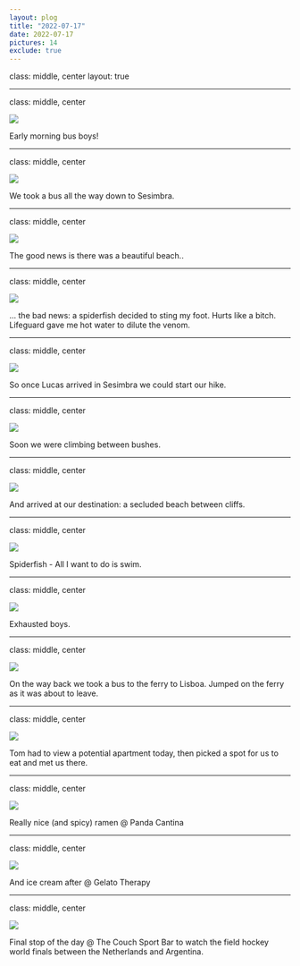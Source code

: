 ```yaml
---
layout: plog
title: "2022-07-17"
date: 2022-07-17
pictures: 14
exclude: true
---
```


class: middle, center
layout: true

---

class: middle, center

<img class="plog-picture" src="{{ site.baseurl }}/img/plog/2022-07-17/01.jpg" />

Early morning bus boys!

---

class: middle, center

<img class="plog-picture" src="{{ site.baseurl }}/img/plog/2022-07-17/02.jpg" />

We took a bus all the way down to Sesimbra.

---

class: middle, center

<img class="plog-picture" src="{{ site.baseurl }}/img/plog/2022-07-17/03.jpg" />

The good news is there was a beautiful beach..

---

class: middle, center

<img class="plog-picture" src="{{ site.baseurl }}/img/plog/2022-07-17/04.jpeg" />

... the bad news: a spiderfish decided to sting my foot. Hurts like a bitch. Lifeguard gave me hot water to dilute the venom.

---

class: middle, center

<img class="plog-picture" src="{{ site.baseurl }}/img/plog/2022-07-17/05.jpg" />

So once Lucas arrived in Sesimbra we could start our hike.

---

class: middle, center

<img class="plog-picture" src="{{ site.baseurl }}/img/plog/2022-07-17/06.jpg" />

Soon we were climbing between bushes.

---

class: middle, center

<img class="plog-picture" src="{{ site.baseurl }}/img/plog/2022-07-17/07.jpeg" />

And arrived at our destination: a secluded beach between cliffs. 

---

class: middle, center

<img class="plog-picture" src="{{ site.baseurl }}/img/plog/2022-07-17/08.jpg" />

Spiderfish - All I want to do is swim.

---

class: middle, center

<img class="plog-picture" src="{{ site.baseurl }}/img/plog/2022-07-17/09.jpg" />

Exhausted boys.

---

class: middle, center

<img class="plog-picture" src="{{ site.baseurl }}/img/plog/2022-07-17/10.gif" />

On the way back we took a bus to the ferry to Lisboa. Jumped on the ferry as it was about to leave.

---

class: middle, center

<img class="plog-picture" src="{{ site.baseurl }}/img/plog/2022-07-17/11.jpg" />

Tom had to view a potential apartment today, then picked a spot for us to eat and met us there.

---

class: middle, center

<img class="plog-picture" src="{{ site.baseurl }}/img/plog/2022-07-17/12.jpg" />

Really nice (and spicy) ramen @ Panda Cantina

---

class: middle, center

<img class="plog-picture" src="{{ site.baseurl }}/img/plog/2022-07-17/13.jpg" />

And ice cream after @ Gelato Therapy

---

class: middle, center

<img class="plog-picture" src="{{ site.baseurl }}/img/plog/2022-07-17/14.jpg" />

Final stop of the day @ The Couch Sport Bar to watch the field hockey world finals between the Netherlands and Argentina. 

